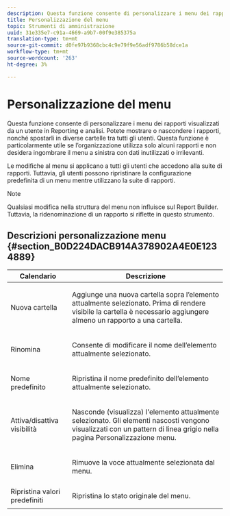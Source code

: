 ```yaml
---
description: Questa funzione consente di personalizzare i menu dei rapporti visualizzati da un utente in Reporting e analisi. Potete mostrare o nascondere i rapporti, nonché spostarli in diverse cartelle tra tutti gli utenti. Questa funzione è particolarmente utile se l’organizzazione utilizza solo alcuni rapporti e non desidera ingombrare il menu a sinistra con dati inutilizzati o irrilevanti.
title: Personalizzazione del menu
topic: Strumenti di amministrazione
uuid: 31e335e7-c91a-4669-a9b7-00f9e385375a
translation-type: tm+mt
source-git-commit: d0fe97b9368cbc4c9e79f9e56adf9786b58dce1a
workflow-type: tm+mt
source-wordcount: '263'
ht-degree: 3%

---
```



# Personalizzazione del menu

Questa funzione consente di personalizzare i menu dei rapporti visualizzati da un utente in Reporting e analisi. Potete mostrare o nascondere i rapporti, nonché spostarli in diverse cartelle tra tutti gli utenti. Questa funzione è particolarmente utile se l’organizzazione utilizza solo alcuni rapporti e non desidera ingombrare il menu a sinistra con dati inutilizzati o irrilevanti.

Le modifiche al menu si applicano a tutti gli utenti che accedono alla suite di rapporti. Tuttavia, gli utenti possono ripristinare la configurazione predefinita di un menu mentre utilizzano la suite di rapporti.

>[!NOTE]
>
>Qualsiasi modifica nella struttura del menu non influisce sul Report Builder. Tuttavia, la ridenominazione di un rapporto si riflette in questo strumento.

## Descrizioni personalizzazione menu {#section_B0D224DACB914A378902A4E0E1234889}

<table id="table_E609632569EB499184E56618C2CEF742"> 
 <thead> 
  <tr> 
   <th colname="col1" class="entry"> Calendario </th> 
   <th colname="col2" class="entry"> Descrizione </th> 
  </tr> 
 </thead>
 <tbody> 
  <tr> 
   <td colname="col1"> <span class="wintitle"> Nuova cartella</span> </td> 
   <td colname="col2"> <p> Aggiunge una nuova cartella sopra l’elemento attualmente selezionato. Prima di rendere visibile la cartella è necessario aggiungere almeno un rapporto a una cartella. </p> </td> 
  </tr> 
  <tr> 
   <td colname="col1"> <span class="wintitle"> Rinomina</span> </td> 
   <td colname="col2"> <p> Consente di modificare il nome dell’elemento attualmente selezionato. </p> </td> 
  </tr> 
  <tr> 
   <td colname="col1"> <span class="wintitle"> Nome predefinito</span> </td> 
   <td colname="col2"> <p> Ripristina il nome predefinito dell’elemento attualmente selezionato. </p> </td> 
  </tr> 
  <tr> 
   <td colname="col1"> <span class="wintitle"> Attiva/disattiva visibilità</span> </td> 
   <td colname="col2"> <p> Nasconde (visualizza) l'elemento attualmente selezionato. Gli elementi nascosti vengono visualizzati con un pattern di linea grigio nella pagina Personalizzazione menu. </p> </td> 
  </tr> 
  <tr> 
   <td colname="col1"> <span class="wintitle"> Elimina</span> </td> 
   <td colname="col2"> <p> Rimuove la voce attualmente selezionata dal menu. </p> </td> 
  </tr> 
  <tr> 
   <td colname="col1"> <span class="wintitle"> Ripristina valori predefiniti</span> </td> 
   <td colname="col2"> <p> Ripristina lo stato originale del menu. </p> </td> 
  </tr> 
 </tbody> 
</table>

